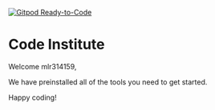 [![Gitpod Ready-to-Code](https://img.shields.io/badge/Gitpod-Ready--to--Code-blue?logo=gitpod)](https://gitpod.io/#https://github.com/mlr314159/my-full-template) 

# Code Institute

Welcome mlr314159,

We have preinstalled all of the tools you need to get started.

Happy coding!